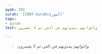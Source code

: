 ```yaml
---
ayah: 202
surah: '[[007-Surah|سورة]]'
tags:
- quran
text: وإخوانهم يمدونهم في الغي ثم لا يقصرون

---
```

> وإخوانهم يمدونهم في الغي ثم لا يقصرون
